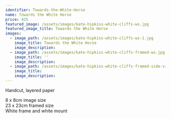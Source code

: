 ```yaml
---
identifier: Towards-the-White-Horse
name: Towards the White Horse
price: 425
featured_image: /assets/images/kate-hipkiss-white-cliffs-ws.jpg
featured_image_title: Towards the White Horse
images:
  - image_path: /assets/images/kate-hipkiss-white-cliffs-ws-1.jpg
    image_title: Towards the White Horse
    image_description:
  - image_path: /assets/images/kate-hipkiss-white-cliffs-framed-ws.jpg
    image_title: ''
    image_description:
  - image_path: /assets/images/kate-hipkiss-white-cliffs-framed-side-view-ws.jpg
    image_title:
    image_description:
---
```

Handcut, layered paper

8 x 8cm image size<br>23 x 23cm framed size<br>White frame and white mount